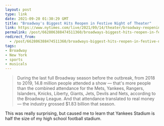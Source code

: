 ```yaml
---
layout: post
type: link
date: 2021-09-20 01:30:29 GMT
title: "Broadway's Biggest Hits Reopen in Festive Night of Theater"
link: https://www.nytimes.com/live/2021/09/14/theater/broadway-reopening-shows-nyc
permalink: /post/662806388474511360/broadways-biggest-hits-reopen-in-festive-night-of
redirect_from: 
  - /post/662806388474511360/broadways-biggest-hits-reopen-in-festive-night-of
tags:
- Broadway
- New York
- sports
- musicals
---
```

<blockquote>During the last full Broadway season before the outbreak, from 2018 to 2019, 14.8 million people attended a show — that's more people than the combined attendance for the Mets, Yankees, Rangers, Islanders, Knicks, Liberty, Giants, Jets, Devils and Nets, according to the Broadway League. And that attendance translated to real money — the industry grossed $1.83 billion that season.</blockquote>
<p>This was really surprising, but caused me to learn that Yankees Stadium is half the size of my high school football stadium.<p>